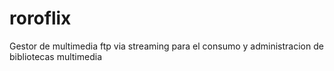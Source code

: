 # roroflix
Gestor de multimedia ftp via streaming para el consumo y administracion de bibliotecas multimedia
